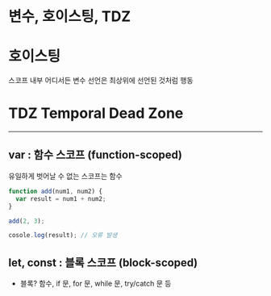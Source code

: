 # 변수, 호이스팅, TDZ

# 호이스팅

스코프 내부 어디서든 변수 선언은 최상위에 선언된 것처럼 행동

# TDZ Temporal Dead Zone

---

## var : 함수 스코프 (function-scoped)

유일하게 벗어날 수 없는 스코프는 함수

```jsx
function add(num1, num2) {
  var result = num1 + num2;
}

add(2, 3);

cosole.log(result); // 오류 발생
```

## let, const : 블록 스코프 (block-scoped)

- 블록?
  함수, if 문, for 문, while 문, try/catch 문 등

